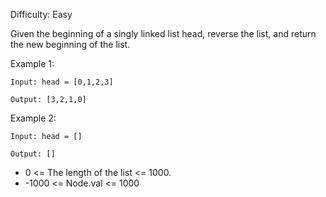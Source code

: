Difficulty: Easy

Given the beginning of a singly linked list head, reverse the list, and return the new beginning of the list.

Example 1:
```
Input: head = [0,1,2,3]

Output: [3,2,1,0]
```
Example 2:
```
Input: head = []

Output: []
```

* 0 <= The length of the list <= 1000.
* -1000 <= Node.val <= 1000